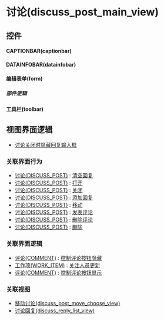 # 讨论(discuss_post_main_view)  <!-- {docsify-ignore-all} -->



## 控件
#### CAPTIONBAR(captionbar)
#### DATAINFOBAR(datainfobar)
#### 编辑表单(form)

##### 部件逻辑
#### 工具栏(toolbar)

## 视图界面逻辑
  * [讨论关闭时隐藏回复输入框](module/Team/discuss_post/uilogic/status_control_visible)


### 关联界面行为
  * [讨论(DISCUSS_POST)](module/Team/discuss_post) : [清空回复](module/Team/discuss_post#界面行为)
  * [讨论(DISCUSS_POST)](module/Team/discuss_post) : [打开](module/Team/discuss_post#界面行为)
  * [讨论(DISCUSS_POST)](module/Team/discuss_post) : [关闭](module/Team/discuss_post#界面行为)
  * [讨论(DISCUSS_POST)](module/Team/discuss_post) : [添加回复](module/Team/discuss_post#界面行为)
  * [讨论(DISCUSS_POST)](module/Team/discuss_post) : [移动](module/Team/discuss_post#界面行为)
  * [讨论(DISCUSS_POST)](module/Team/discuss_post) : [发表评论](module/Team/discuss_post#界面行为)
  * [讨论(DISCUSS_POST)](module/Team/discuss_post) : [删除评论](module/Team/discuss_post#界面行为)
  * [讨论(DISCUSS_POST)](module/Team/discuss_post) : [删除](module/Team/discuss_post#界面行为)

### 关联界面逻辑
  * [评论(COMMENT)](module/Base/comment) : [控制评论按钮隐藏](module/Base/comment/uilogic/comment_icon_hidden)
  * [工作项(WORK_ITEM)](module/ProjMgmt/work_item) : [关注人员更新](module/ProjMgmt/work_item/uilogic/attention_personnel_update)
  * [评论(COMMENT)](module/Base/comment) : [控制评论按钮显示](module/Base/comment/uilogic/comment_icon_show)

### 关联视图
  * [移动讨论(discuss_post_move_choose_view)](app/view/discuss_post_move_choose_view)
  * [讨论回复(discuss_reply_list_view)](app/view/discuss_reply_list_view)

<script>
 const { createApp } = Vue
  createApp({
    data() {
      return {

      }
    }
  }).use(ElementPlus).mount('#app')
</script>